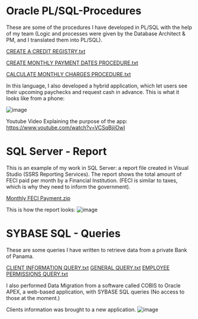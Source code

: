 # Oracle PL/SQL-Procedures
These are some of the procedures I have developed in PL/SQL with the help of my team (Logic and processes were given by the Database Architect & PM, and I translated them into PL/SQL). 

[CREATE A CREDIT REGISTRY.txt](https://github.com/danielaholguini/SQL-Projects/files/8750429/CREATE.A.CREDIT.REGISTRY.txt)

[CREATE MONTHLY PAYMENT DATES  PROCEDURE.txt](https://github.com/danielaholguini/SQL-Projects/files/8750440/CREATE.MONTHLY.PAYMENT.DATES.PROCEDURE.txt)

[CALCULATE MONTHLY CHARGES PROCEDURE.txt](https://github.com/danielaholguini/SQL-Projects/files/8750442/CALCULATE.MONTHLY.CHARGES.PROCEDURE.txt)

In this language, I also developed a hybrid application, which let users see their upcoming paychecks and request cash in advance. 
This is what it looks like from a phone:

![image](https://user-images.githubusercontent.com/106038804/169721912-b237305b-5af4-4bca-bc4d-2418b1427955.png)

Youtube Video Explaining the purpose of the app: 
https://www.youtube.com/watch?v=VCSqBjiiOwI


# SQL Server - Report
This is an example of my work in SQL Server: a report file created in Visual Studio (SSRS Reporting Services). 
The report shows the total amount of FECI paid per month by a Financial Institution. (FECI is similar to taxes, which is why they need to inform the government).

[Monthly FECI Payment.zip](https://github.com/danielaholguini/SQL-Projects/files/8750449/Monthly.FECI.Payment.zip)

This is how the report looks:
![image](https://user-images.githubusercontent.com/106038804/169720722-a8ec1508-260d-41eb-b396-cfaa89570f72.png)


# SYBASE SQL - Queries
These are some queries I have written to retrieve data from a private Bank of Panama.

[CLIENT INFORMATION QUERY.txt](https://github.com/danielaholguini/SQL-Projects/files/8750453/CLIENT.INFORMATION.QUERY.txt)
[GENERAL QUERY.txt](https://github.com/danielaholguini/SQL-Projects/files/8750486/GENERAL.QUERY.txt)
[EMPLOYEE PERMISSIONS QUERY.txt](https://github.com/danielaholguini/SQL-Projects/files/8750487/EMPLOYEE.PERMISSIONS.QUERY.txt)

I also performed Data Migration from a software called COBIS to Oracle APEX, a web-based application, with SYBASE SQL queries (No access to those at the moment.)

Clients information was brought to a new application.
![image](https://user-images.githubusercontent.com/106038804/169721192-6de6d78b-7af9-49a1-adf6-3ec901f149b5.png)


